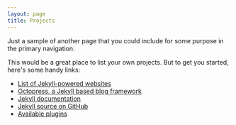 ```yaml
---
layout: page
title: Projects
---
```


Just a sample of another page that you could include for some purpose in the primary navigation.

This would be a great place to list your own projects. But to get you started, here's some handy links:

- [List of Jekyll-powered websites](https://github.com/jekyll/jekyll/wiki/Sites)
- [Octopress, a Jekyll based blog framework](https://github.com/octopress/)
- [Jekyll documentation](http://jekyllrb.com/)
- [Jekyll source on GitHub](https://github.com/jekyll/jekyll)
- [Available plugins](http://jekyllrb.com/docs/plugins/#available_plugins)
